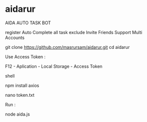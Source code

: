 # aidarur

AIDA AUTO TASK BOT

register
Auto Complete all task exclude Invite Friends
Support Multi Accounts

git clone https://github.com/masrursam/aidarur.git
cd aidarur


Use Access Token :

F12 - Aplication - Local Storage - Access Token


shell

npm install axios

nano token.txt

Run :

node aida.js
